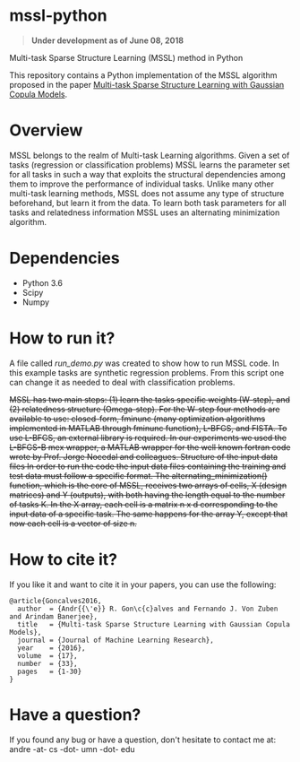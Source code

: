 # mssl-python

> **Under development as of June 08, 2018** 


Multi-task Sparse Structure Learning (MSSL) method in Python


This repository contains a Python implementation of the MSSL algorithm proposed in the paper <a href="http://jmlr.org/papers/v17/15-215.html">Multi-task Sparse Structure Learning with Gaussian Copula Models</a>.


# Overview #
MSSL belongs to the realm of Multi-task Learning algorithms. Given a set of tasks (regression or classification problems) MSSL learns the parameter set for all tasks in such a way that exploits the structural dependencies among them to improve the performance of individual tasks. Unlike many other multi-task learning methods, MSSL does not assume any type of structure beforehand, but learn it from the data. To learn both task parameters for all tasks and relatedness information MSSL uses an alternating minimization algorithm.

# Dependencies #
- Python 3.6
- Scipy
- Numpy


# How to run it? #
A file called *run_demo.py* was created to show how to run MSSL code. In this example tasks are synthetic regression problems. From this script one can change it as needed to deal with classification problems.

~~MSSL has two main steps: (1) learn the tasks specific weights (W-step), and (2) relatedness structure (Omega-step). For the W-step four methods are available to use: closed-form, fminunc (many optimization algorithms implemented in MATLAB through fminunc function), L-BFGS, and FISTA. To use L-BFGS, an external library is required. In our experiments we used the L-BFGS-B mex wrapper, a MATLAB wrapper for the well known fortran code wrote by Prof. Jorge Nocedal and colleagues.
Structure of the input data files
In order to run the code the input data files containing the training and test data must follow a specific format. The alternating_minimization() function, which is the core of MSSL, receives two arrays of cells, X (design matrices) and Y (outputs), with both having the length equal to the number of tasks K. In the X array, each cell is a matrix n x d corresponding to the input data of a specific task. The same happens for the array Y, except that now each cell is a vector of size n.~~

# How to cite it? #
If you like it and want to cite it in your papers, you can use the following:
```
@article{Goncalves2016,
  author  = {Andr{{\'e}} R. Gon\c{c}alves and Fernando J. Von Zuben and Arindam Banerjee},
  title   = {Multi-task Sparse Structure Learning with Gaussian Copula Models},
  journal = {Journal of Machine Learning Research},
  year    = {2016},
  volume  = {17},
  number  = {33},
  pages   = {1-30}
}
```

# Have a question? #
If you found any bug or have a question, don't hesitate to contact me at: andre -at- cs -dot- umn -dot- edu
